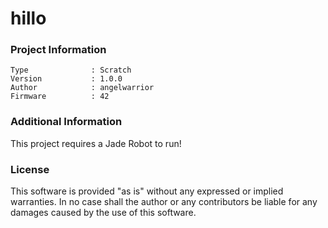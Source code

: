 hillo
================



### Project Information
```
Type              : Scratch
Version           : 1.0.0
Author            : angelwarrior
Firmware          : 42
```

### Additional Information
This project requires a Jade Robot to run!

### License
This software is provided "as is" without any expressed or implied warranties.  In no case shall the author or any contributors be liable for any damages caused by the use of this software.

